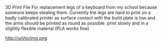 3D Print File For replacement legs of a keyboard from my school because someone keeps stealing them.
Currently the legs are hard to print on a badly calibrated printer as surface contact with the build plate is low and the arms should be printed as round as possible.
print slowly and in a slightly flexible material (PLA works fine)

[http://url/to/img.png](https://github.com/CaliOn2/3d_Keyboard_Leg/blob/main/3d_model.png)
